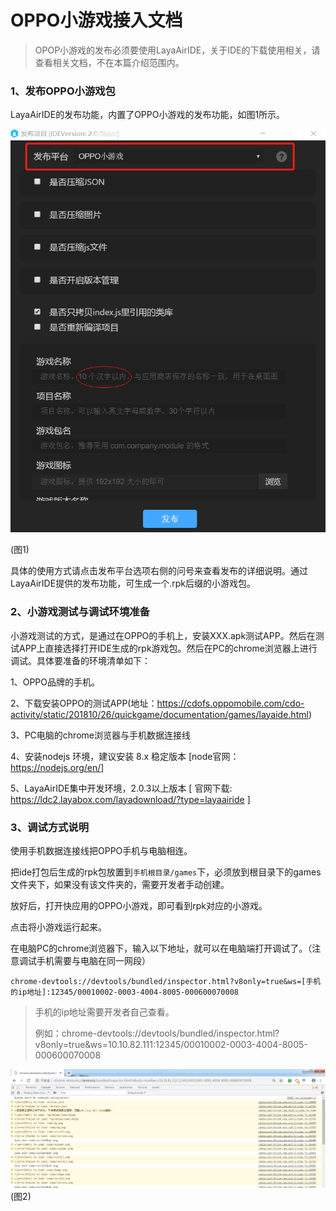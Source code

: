 # OPPO小游戏接入文档

> OPOP小游戏的发布必须要使用LayaAirIDE，关于IDE的下载使用相关，请查看相关文档，不在本篇介绍范围内。

### 1、发布OPPO小游戏包

LayaAirIDE的发布功能，内置了OPPO小游戏的发布功能，如图1所示。

![图1](img/1.png) 

(图1)

具体的使用方式请点击发布平台选项右侧的问号来查看发布的详细说明。通过LayaAirIDE提供的发布功能，可生成一个.rpk后缀的小游戏包。

### 2、小游戏测试与调试环境准备

小游戏测试的方式，是通过在OPPO的手机上，安装XXX.apk测试APP。然后在测试APP上直接选择打开IDE生成的rpk游戏包。然后在PC的chrome浏览器上进行调试。具体要准备的环境清单如下：

1、OPPO品牌的手机。

2、下载安装OPPO的测试APP(地址：https://cdofs.oppomobile.com/cdo-activity/static/201810/26/quickgame/documentation/games/layaide.html)

3、PC电脑的chrome浏览器与手机数据连接线

4、安装nodejs 环境，建议安装 8.x 稳定版本 [node官网：<https://nodejs.org/en/>]

5、LayaAirIDE集中开发环境，2.0.3以上版本 [ 官网下载: <https://ldc2.layabox.com/layadownload/?type=layaairide> ]

### 3、调试方式说明

使用手机数据连接线把OPPO手机与电脑相连。

把ide打包后生成的rpk包放置到`手机根目录/games`下，必须放到根目录下的games文件夹下，如果没有该文件夹的，需要开发者手动创建。

放好后，打开快应用的OPPO小游戏，即可看到rpk对应的小游戏。

点击将小游戏运行起来。

在电脑PC的chrome浏览器下，输入以下地址，就可以在电脑端打开调试了。（注意调试手机需要与电脑在同一网段）

```
chrome-devtools://devtools/bundled/inspector.html?v8only=true&ws=[手机的ip地址]:12345/00010002-0003-4004-8005-000600070008
```

> 手机的ip地址需要开发者自己查看。
>
> 例如：chrome-devtools://devtools/bundled/inspector.html?v8only=true&ws=10.10.82.111:12345/00010002-0003-4004-8005-000600070008

![](img/2.png)<br>(图2)